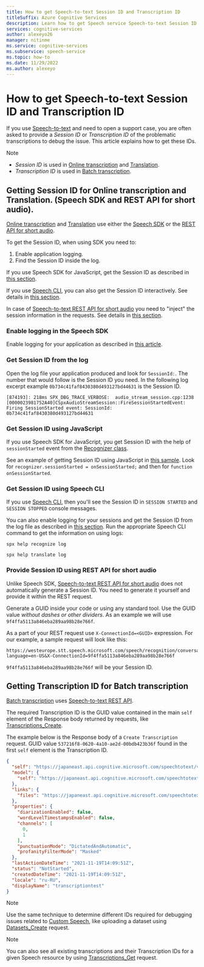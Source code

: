 ```yaml
---
title: How to get Speech-to-text Session ID and Transcription ID
titleSuffix: Azure Cognitive Services
description: Learn how to get Speech service Speech-to-text Session ID and Transcription ID
services: cognitive-services
author: alexeyo26
manager: nitinme
ms.service: cognitive-services
ms.subservice: speech-service
ms.topic: how-to
ms.date: 11/29/2022
ms.author: alexeyo 
---
```


# How to get Speech-to-text Session ID and Transcription ID

If you use [Speech-to-text](speech-to-text.md) and need to open a support case, you are often asked to provide a *Session ID* or *Transcription ID* of the problematic transcriptions to debug the issue. This article explains how to get these IDs. 

> [!NOTE]
> * *Session ID* is used in [Online transcription](get-started-speech-to-text.md) and [Translation](speech-translation.md).
> * *Transcription ID* is used in [Batch transcription](batch-transcription.md).

## Getting Session ID for Online transcription and Translation. (Speech SDK and REST API for short audio).

[Online transcription](get-started-speech-to-text.md) and [Translation](speech-translation.md) use either the [Speech SDK](speech-sdk.md) or the [REST API for short audio](rest-speech-to-text-short.md).

To get the Session ID, when using SDK you need to:

1. Enable application logging.
1. Find the Session ID inside the log.

If you use Speech SDK for JavaScript, get the Session ID as described in [this section](#get-session-id-using-javascript).

If you use [Speech CLI](spx-overview.md), you can also get the Session ID interactively. See details in [this section](#get-session-id-using-speech-cli).

In case of [Speech-to-text REST API for short audio](rest-speech-to-text-short.md) you need to "inject" the session information in the requests. See details in [this section](#provide-session-id-using-rest-api-for-short-audio).

### Enable logging in the Speech SDK

Enable logging for your application as described in [this article](how-to-use-logging.md).

### Get Session ID from the log

Open the log file your application produced and look for `SessionId:`. The number that would follow is the Session ID you need. In the following log excerpt example `0b734c41faf8430380d493127bd44631` is the Session ID.

```
[874193]: 218ms SPX_DBG_TRACE_VERBOSE:  audio_stream_session.cpp:1238 [0000023981752A40]CSpxAudioStreamSession::FireSessionStartedEvent: Firing SessionStarted event: SessionId: 0b734c41faf8430380d493127bd44631
```
### Get Session ID using JavaScript

If you use Speech SDK for JavaScript, you get Session ID with the help of `sessionStarted` event from the [Recognizer class](/javascript/api/microsoft-cognitiveservices-speech-sdk/recognizer).

See an example of getting Session ID using JavaScript in [this sample](https://github.com/Azure-Samples/cognitive-services-speech-sdk/blob/master/samples/js/browser/index.html). Look for `recognizer.sessionStarted = onSessionStarted;` and then for `function onSessionStarted`.

### Get Session ID using Speech CLI

If you use [Speech CLI](spx-overview.md), then you'll see the Session ID in `SESSION STARTED` and `SESSION STOPPED` console messages.

You can also enable logging for your sessions and get the Session ID from the log file as described in [this section](#get-session-id-from-the-log). Run the appropriate Speech CLI command to get the information on using logs:

```console
spx help recognize log
```
```console
spx help translate log
```


### Provide Session ID using REST API for short audio

Unlike Speech SDK, [Speech-to-text REST API for short audio](rest-speech-to-text-short.md) does not automatically generate a Session ID. You need to generate it yourself and provide it within the REST request.

Generate a GUID inside your code or using any standard tool. Use the GUID value *without dashes or other dividers*. As an example we will use `9f4ffa5113a846eba289aa98b28e766f`.

As a part of your REST request use `X-ConnectionId=<GUID>` expression. For our example, a sample request will look like this:
```http
https://westeurope.stt.speech.microsoft.com/speech/recognition/conversation/cognitiveservices/v1?language=en-US&X-ConnectionId=9f4ffa5113a846eba289aa98b28e766f
```
`9f4ffa5113a846eba289aa98b28e766f` will be your Session ID.

## Getting Transcription ID for Batch transcription

[Batch transcription](batch-transcription.md) uses [Speech-to-text REST API](rest-speech-to-text.md). 

The required Transcription ID is the GUID value contained in the main `self` element of the Response body returned by requests, like [Transcriptions_Create](https://centralus.dev.cognitive.microsoft.com/docs/services/speech-to-text-api-v3-1/operations/Transcriptions_Create).

The example below is the Response body of a `Create Transcription` request. GUID value `537216f8-0620-4a10-ae2d-00bdb423b36f` found in the first `self` element is the Transcription ID.

```json
{
  "self": "https://japaneast.api.cognitive.microsoft.com/speechtotext/v3.1/transcriptions/537216f8-0620-4a10-ae2d-00bdb423b36f",
  "model": {
    "self": "https://japaneast.api.cognitive.microsoft.com/speechtotext/v3.1/models/base/824bd685-2d45-424d-bb65-c3fe99e32927"
  },
  "links": {
    "files": "https://japaneast.api.cognitive.microsoft.com/speechtotext/v3.1/transcriptions/537216f8-0620-4a10-ae2d-00bdb423b36f/files"
  },
  "properties": {
    "diarizationEnabled": false,
    "wordLevelTimestampsEnabled": false,
    "channels": [
      0,
      1
    ],
    "punctuationMode": "DictatedAndAutomatic",
    "profanityFilterMode": "Masked"
  },
  "lastActionDateTime": "2021-11-19T14:09:51Z",
  "status": "NotStarted",
  "createdDateTime": "2021-11-19T14:09:51Z",
  "locale": "ru-RU",
  "displayName": "transcriptiontest"
}
```
> [!NOTE]
> Use the same technique to determine different IDs required for debugging issues related to [Custom Speech](custom-speech-overview.md), like uploading a dataset using [Datasets_Create](https://centralus.dev.cognitive.microsoft.com/docs/services/speech-to-text-api-v3-1/operations/Datasets_Create) request.

> [!NOTE]
> You can also see all existing transcriptions and their Transcription IDs for a given Speech resource by using [Transcriptions_Get](https://centralus.dev.cognitive.microsoft.com/docs/services/speech-to-text-api-v3-1/operations/Transcriptions_Get) request.
